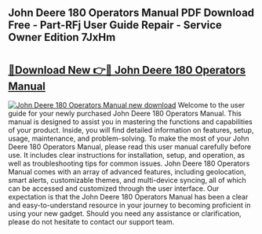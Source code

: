 ## John Deere 180 Operators Manual PDF Download Free - Part-RFj User Guide Repair - Service Owner Edition 7JxHm

# <h2><a href="http://bc90219.oget.top/?id=John+Deere+180+Operators+Manual">🔗Download New 👉🔴 John Deere 180 Operators Manual</a></h2>

[![John Deere 180 Operators Manual new download](https://i.imgur.com/5g1atiW.png)](http://bc90219.oget.top/?id=John+Deere+180+Operators+Manual)
Welcome to the user guide for your newly purchased John Deere 180 Operators Manual. This manual is designed to assist you in mastering the functions and capabilities of your product. Inside, you will find detailed information on features, setup, usage, maintenance, and problem-solving. To make the most of your John Deere 180 Operators Manual, please read this user manual carefully before use. It includes clear instructions for installation, setup, and operation, as well as troubleshooting tips for common issues. John Deere 180 Operators Manual comes with an array of advanced features, including geolocation, smart alerts, customizable themes, and multi-device syncing, all of which can be accessed and customized through the user interface. Our expectation is that the John Deere 180 Operators Manual has been a clear and easy-to-understand resource in your journey to becoming proficient in using your new gadget. Should you need any assistance or clarification, please do not hesitate to contact our support team.
